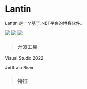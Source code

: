 ﻿# Lantin

Lantin 是一个基于.NET平台的博客软件。

![](https://img.shields.io/badge/DotNET-7-purple?style=for-the-badge)
![](https://img.shields.io/badge/Blazor-Server-purple?style=for-the-badge&logo=blazor)
![](https://img.shields.io/badge/MudBlazor-6.1.2-purple?style=for-the-badge)

> ### 开发工具

Visual Studio 2022  

JetBrain Rider

> ### 特征
